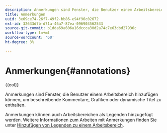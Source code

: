 ```yaml
---
description: Anmerkungen sind Fenster, die Benutzer einem Arbeitsbereich hinzufügen können, um beschreibende Kommentare, Grafiken oder dynamische Titel zu enthalten.
title: Anmerkungen
uuid: 3e69ce74-26f7-49f2-bb86-e94f96c02672
exl-id: 32633d7b-d71a-46a7-87ea-096903562533
source-git-commit: b1dda69a606a16dccca30d2a74c7e63dbd27936c
workflow-type: tm+mt
source-wordcount: '60'
ht-degree: 3%

---
```


# Anmerkungen{#annotations}

{{eol}}

Anmerkungen sind Fenster, die Benutzer einem Arbeitsbereich hinzufügen können, um beschreibende Kommentare, Grafiken oder dynamische Titel zu enthalten.

Anmerkungen können auch Arbeitsbereichen als Legenden hinzugefügt werden. Weitere Informationen zum Arbeiten mit Anmerkungen finden Sie unter [Hinzufügen von Legenden zu einem Arbeitsbereich](../../../../home/c-get-started/c-vis/c-call-wkspc.md#concept-212b09e763044d938987b4a9c658adc0).
